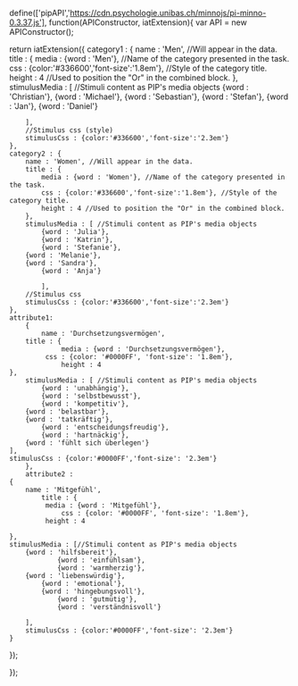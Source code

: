 define(['pipAPI','https://cdn.psychologie.unibas.ch/minnojs/pi-minno-0.3.37.js'], function(APIConstructor, iatExtension){ 
var API = new APIConstructor();

return iatExtension({
	category1 : {
		name : 'Men', //Will appear in the data.
		title : {
			media : {word : 'Men'}, //Name of the category presented in the task.
			css : {color:'#336600','font-size':'1.8em'}, //Style of the category title.
			height : 4 //Used to position the "Or" in the combined block.
		}, 
		stimulusMedia : [ //Stimuli content as PIP's media objects
		    {word : 'Christian'},
            {word : 'Michael'},
            {word : 'Sebastian'},
            {word : 'Stefan'},
            {word : 'Jan'},
            {word : 'Daniel'}
			
		], 
		//Stimulus css (style)
		stimulusCss : {color:'#336600','font-size':'2.3em'}
	},	
	category2 :	{
		name : 'Women', //Will appear in the data.
		title : {
			media : {word : 'Women'}, //Name of the category presented in the task.
			css : {color:'#336600','font-size':'1.8em'}, //Style of the category title.
			height : 4 //Used to position the "Or" in the combined block.
		}, 
		stimulusMedia : [ //Stimuli content as PIP's media objects
		    {word : 'Julia'},
            {word : 'Katrin'},
     	    {word : 'Stefanie'},
   	    {word : 'Melanie'},
 	    {word : 'Sandra'},
    	    {word : 'Anja'}
     
			], 
		//Stimulus css
		stimulusCss : {color:'#336600','font-size':'2.3em'}
	},
	attribute1: 
		{
  			name : 'Durchsetzungsvermögen',
 		title : {
				 media : {word : 'Durchsetzungsvermögen'},
 			 css : {color: '#0000FF', 'font-size': '1.8em'}, 
  				 height : 4
   	},
 		stimulusMedia : [ //Stimuli content as PIP's media objects
   		    {word : 'unabhängig'},
            {word : 'selbstbewusst'},
     	    {word : 'kompetitiv'},
   	    {word : 'belastbar'},
 	    {word : 'tatkräftig'},
    	    {word : 'entscheidungsfreudig'},
     	    {word : 'hartnäckig'},
   	    {word : 'fühlt sich überlegen'}
 	],
	stimulusCss : {color:'#0000FF','font-size': '2.3em'}
 		},
   		attribute2 : 
 	{
		name : 'Mitgefühl',
  			title : {
 			 media : {word : 'Mitgefühl'},
  				 css : {color: '#0000FF', 'font-size': '1.8em'},
   			 height : 4
	
	},
	stimulusMedia : [//Stimuli content as PIP's media objects
		{word : 'hilfsbereit'},
                {word : 'einfühlsam'},
     	        {word : 'warmherzig'},
		{word : 'liebenswürdig'},
   	        {word : 'emotional'},
 	        {word : 'hingebungsvoll'},
    	        {word : 'gutmütig'},
     	        {word : 'verständnisvoll'}
   	        
		],
  		stimulusCss : {color:'#0000FF','font-size': '2.3em'}
	} 
});

});
